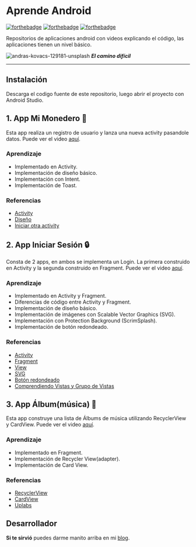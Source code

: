 # Aprende Android
[![forthebadge](https://forthebadge.com/images/badges/built-for-android.svg)](https://forthebadge.com) [![forthebadge](https://forthebadge.com/images/badges/built-by-codebabes.svg)](https://forthebadge.com) [![forthebadge](https://forthebadge.com/images/badges/check-it-out.svg)](https://forthebadge.com)

Repositorios de aplicaciones android con videos explicando el código, las aplicaciones tienen un nivel básico. 

![andras-kovacs-129181-unsplash](https://user-images.githubusercontent.com/8326973/44313835-f5fa0e80-a3d4-11e8-8ed9-51abefbc9317.jpg)
**_El camino difícil_**
______

## Instalación
Descarga el codigo fuente de este repositorio, luego abrir el proyecto con Android Studio.

## 1. App Mi Monedero  :money_with_wings:
Esta app realiza un registro de usuario y lanza una nueva activity pasandole datos. Puede ver el video [aquí](https://www.youtube.com/watch?v=kRl2BNrsO4Y).

### Aprendizaje 

* Implementado en Activity.
* Implementación de diseño básico.
* Implementación con Intent.
* Implementación de Toast.

### Referencias 
* [Activity](https://developer.android.com/guide/components/activities)
* [Diseño](https://developer.android.com/guide/topics/ui/declaring-layout)
* [Iniciar otra activity](https://developer.android.com/training/basics/firstapp/starting-activity)

## 2. App Iniciar Sesión  :lock:
Consta de 2 apps, en ambos se implementa un Login. La primera construido en Activity y la segunda construido en Fragment. Puede ver el video [aquí](https://www.youtube.com/watch?v=ua9N_YqB6TU&feature=youtu.be).

### Aprendizaje 

* Implementado en Activity y Fragment.
* Diferencias de código entre Activity y Fragment.
* Implementación de diseño básico.
* Implementación de imágenes con Scalable Vector Graphics (SVG).
* Implementación con Protection Background (ScrimSplash).
* Implementación de botón redondeado.

### Referencias 
* [Activity](https://developer.android.com/guide/components/activities)
* [Fragment](https://developer.android.com/guide/components/fragments)
* [View](https://developer.android.com/reference/android/view/View)
* [SVG](https://developer.android.com/studio/write/vector-asset-studio?hl=es-419)
* [Botón redondeado](https://stackoverflow.com/questions/9334618/rounded-button-in-android)
* [Comprendiendo Vistas y Grupo de Vistas](https://code.tutsplus.com/es/tutorials/android-from-scratch-understanding-views-and-view-groups--cms-26043)

## 3. App Álbum(música)  :musical_note:
Esta app construye una lista de Álbums de música utilizando RecyclerView y CardView. Puede ver el video [aquí](https://youtu.be/4XucuFfJy_8).

### Aprendizaje 

* Implementado en Fragment.
* Implementación de Recycler View(adapter).
* Implementación de Card View.

### Referencias 
* [RecyclerView](https://developer.android.com/guide/topics/ui/layout/recyclerview)
* [CardView](https://developer.android.com/guide/topics/ui/layout/cardview)
* [Uplabs](https://www.uplabs.com/search?q=cards)

## Desarrollador
**Si te sirvió** puedes darme manito arriba en mi [blog](https://www.facebook.com/fahedhermoza/).
